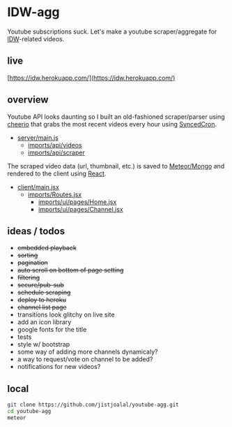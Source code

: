 # IDW-agg
Youtube subscriptions suck. Let's make a youtube scraper/aggregate for 
[IDW](https://en.wikipedia.org/wiki/Eric_Weinstein#Intellectual_dark_web)-related videos.

## live
[https://idw.herokuapp.com/](https://idw.herokuapp.com/)

## overview
Youtube API looks daunting so I built an old-fashioned scraper/parser using
[cheerio](https://github.com/cheeriojs)
that grabs the most recent videos every hour using
[SyncedCron](https://github.com/percolatestudio/meteor-synced-cron).

- [server/main.js](https://github.com/jistjoalal/youtube-agg/blob/master/server/main.js)
  - [imports/api/videos](https://github.com/jistjoalal/youtube-agg/blob/master/imports/api/videos.js)
  - [imports/api/scraper](https://github.com/jistjoalal/youtube-agg/blob/master/imports/api/scraper)

The scraped video data (url, thumbnail, etc.) is saved to
[Meteor/Mongo](https://docs.meteor.com/#/full/)
and rendered to the client using
[React](https://reactjs.org/).

- [client/main.jsx](https://github.com/jistjoalal/youtube-agg/blob/master/client/main.jsx)
  - [imports/Routes.jsx](https://github.com/jistjoalal/youtube-agg/blob/master/imports/Routes.jsx)
    - [imports/ui/pages/Home.jsx](https://github.com/jistjoalal/youtube-agg/blob/master/imports/ui/pages/Home.jsx)
    - [imports/ui/pages/Channel.jsx](https://github.com/jistjoalal/youtube-agg/blob/master/imports/ui/pages/Channel.jsx)

## ideas / todos
- <s>embedded playback</s>
- <s>sorting</s>
- <s>pagination</s>
- <s>auto scroll on bottom of page setting</s>
- <s>filtering</s>
- <s>secure/pub-sub</s>
- <s>schedule scraping</s>
- <s>deploy to heroku</s>
- <s>channel list page</s>
- transitions look glitchy on live site
- add an icon library
- google fonts for the title
- tests
- style w/ bootstrap
- some way of adding more channels dynamicaly?
- a way to request/vote on channel to be added?
- notifications for new videos?

## local
```sh
git clone https://github.com/jistjoalal/youtube-agg.git
cd youtube-agg
meteor
```
